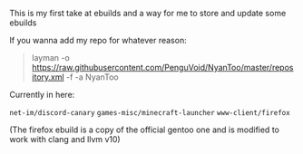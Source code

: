 This is my first take at ebuilds and a way for me to store and update some ebuilds

If you wanna add my repo for whatever reason:
> layman -o https://raw.githubusercontent.com/PenguVoid/NyanToo/master/repository.xml -f -a NyanToo

Currently in here:

`net-im/discord-canary`
`games-misc/minecraft-launcher`
`www-client/firefox`

(The firefox ebuild is a copy of the official gentoo one and is modified to work with clang and llvm v10)
